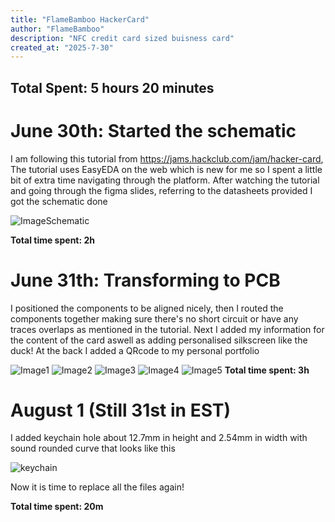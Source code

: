```yaml
---
title: "FlameBamboo HackerCard"
author: "FlameBamboo"
description: "NFC credit card sized buisness card"
created_at: "2025-7-30"
---
```


## Total Spent: 5 hours 20 minutes

# June 30th: Started the schematic

I am following this tutorial from https://jams.hackclub.com/jam/hacker-card, The tutorial uses EasyEDA on the web which is new for me so I spent a little bit of extra time navigating through the platform.
After watching the tutorial and going through the figma slides, referring to the datasheets provided I got the schematic done

![ImageSchematic](https://hc-cdn.hel1.your-objectstorage.com/s/v3/8053d3bb08281929ba7137a4d912aedc6cc1355f_screenshot_2025-07-31_at_2.28.42___pm.png)

**Total time spent: 2h**

# June 31th: Transforming to PCB

I positioned the components to be aligned nicely, then I routed the components together making sure there's no short circuit or have any traces overlaps as mentioned in the tutorial.
Next I added my information for the content of the card aswell as adding personalised silkscreen like the duck! At the back I added a QRcode to my personal portfolio

![Image1](https://hc-cdn.hel1.your-objectstorage.com/s/v3/6c0725a027af97159471b9989c206b5aca294097_screenshot_2025-07-31_at_2.21.31___pm.png)
![Image2](https://hc-cdn.hel1.your-objectstorage.com/s/v3/be56105352abfb70e2f71af3cd11d6714207e6fc_screenshot_2025-07-31_at_2.20.59___pm.png)
![Image3](https://hc-cdn.hel1.your-objectstorage.com/s/v3/68a5149cf619becd867298ddc1494c8fc5c0c707_screenshot_2025-07-31_at_2.20.45___pm.png)
![Image4](https://hc-cdn.hel1.your-objectstorage.com/s/v3/d591ba3c3ca07446303b15dc91067e969477edae_screenshot_2025-07-31_at_1.20.13___pm.png)
![Image5](https://hc-cdn.hel1.your-objectstorage.com/s/v3/340b01831730e8430467a31af9697d8c21182696_screenshot_2025-07-31_at_11.10.27___am.png)
**Total time spent: 3h**

# August 1 (Still 31st in EST)

I added keychain hole about 12.7mm in height and 2.54mm in width with sound rounded curve that looks like this

![keychain]("https://hc-cdn.hel1.your-objectstorage.com/s/v3/859182f7e625dced2e9b9e0123faea6aab0bce94_screenshot_2025-08-01_at_8.03.14___am.png")

Now it is time to replace all the files again!

**Total time spent: 20m**

